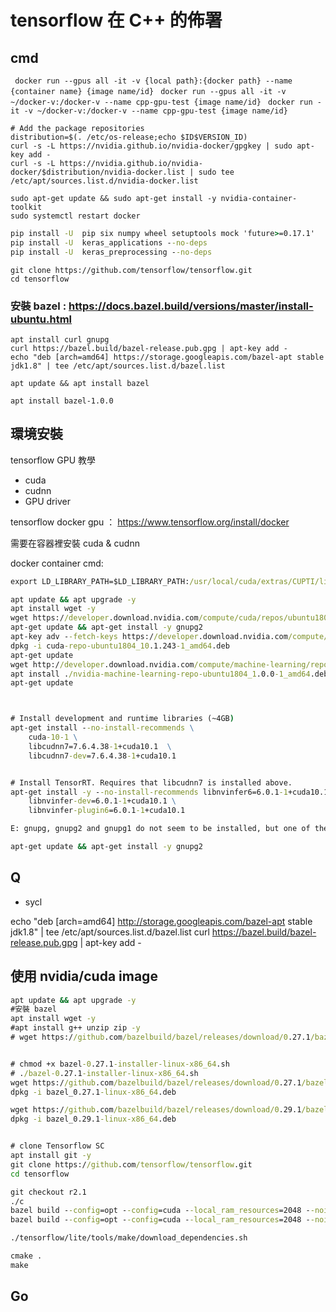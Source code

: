 # tensorflow 在 C++ 的佈署

## cmd

` docker run --gpus all -it -v {local path}:{docker path} --name {container name} {image name/id}`
` docker run --gpus all -it -v ~/docker-v:/docker-v --name cpp-gpu-test {image name/id}`
` docker run -it -v ~/docker-v:/docker-v --name cpp-gpu-test {image name/id}`

```
# Add the package repositories
distribution=$(. /etc/os-release;echo $ID$VERSION_ID)
curl -s -L https://nvidia.github.io/nvidia-docker/gpgkey | sudo apt-key add -
curl -s -L https://nvidia.github.io/nvidia-docker/$distribution/nvidia-docker.list | sudo tee /etc/apt/sources.list.d/nvidia-docker.list

sudo apt-get update && sudo apt-get install -y nvidia-container-toolkit
sudo systemctl restart docker
```

```cmd
pip install -U  pip six numpy wheel setuptools mock 'future>=0.17.1'
pip install -U  keras_applications --no-deps
pip install -U  keras_preprocessing --no-deps
```

```
git clone https://github.com/tensorflow/tensorflow.git
cd tensorflow
```

### 安裝 bazel : https://docs.bazel.build/versions/master/install-ubuntu.html

```
apt install curl gnupg
curl https://bazel.build/bazel-release.pub.gpg | apt-key add -
echo "deb [arch=amd64] https://storage.googleapis.com/bazel-apt stable jdk1.8" | tee /etc/apt/sources.list.d/bazel.list
```

```
apt update && apt install bazel
```

```
apt install bazel-1.0.0
```

## 環境安裝

tensorflow GPU 教學

- cuda
- cudnn
- GPU driver

tensorflow docker gpu ： https://www.tensorflow.org/install/docker

需要在容器裡安裝 cuda & cudnn

docker container cmd:

```cmd
export LD_LIBRARY_PATH=$LD_LIBRARY_PATH:/usr/local/cuda/extras/CUPTI/lib64

apt update && apt upgrade -y
apt install wget -y
wget https://developer.download.nvidia.com/compute/cuda/repos/ubuntu1804/x86_64/cuda-repo-ubuntu1804_10.1.243-1_amd64.deb 
apt-get update && apt-get install -y gnupg2
apt-key adv --fetch-keys https://developer.download.nvidia.com/compute/cuda/repos/ubuntu1804/x86_64/7fa2af80.pub
dpkg -i cuda-repo-ubuntu1804_10.1.243-1_amd64.deb
apt-get update
wget http://developer.download.nvidia.com/compute/machine-learning/repos/ubuntu1804/x86_64/nvidia-machine-learning-repo-ubuntu1804_1.0.0-1_amd64.deb
apt install ./nvidia-machine-learning-repo-ubuntu1804_1.0.0-1_amd64.deb
apt-get update



# Install development and runtime libraries (~4GB)
apt-get install --no-install-recommends \
    cuda-10-1 \
    libcudnn7=7.6.4.38-1+cuda10.1  \
    libcudnn7-dev=7.6.4.38-1+cuda10.1


# Install TensorRT. Requires that libcudnn7 is installed above.
apt-get install -y --no-install-recommends libnvinfer6=6.0.1-1+cuda10.1 \
    libnvinfer-dev=6.0.1-1+cuda10.1 \
    libnvinfer-plugin6=6.0.1-1+cuda10.1
```


```cmd
E: gnupg, gnupg2 and gnupg1 do not seem to be installed, but one of them is required for this operation
```

```cmd
apt-get update && apt-get install -y gnupg2
```

## Q

- sycl

echo "deb [arch=amd64] http://storage.googleapis.com/bazel-apt stable jdk1.8" | tee /etc/apt/sources.list.d/bazel.list
curl https://bazel.build/bazel-release.pub.gpg | apt-key add -

## 使用 nvidia/cuda image

```cmd
apt update && apt upgrade -y
#安裝 bazel
apt install wget -y
#apt install g++ unzip zip -y
# wget https://github.com/bazelbuild/bazel/releases/download/0.27.1/bazel-0.27.1-installer-linux-x86_64.sh


# chmod +x bazel-0.27.1-installer-linux-x86_64.sh
# ./bazel-0.27.1-installer-linux-x86_64.sh
wget https://github.com/bazelbuild/bazel/releases/download/0.27.1/bazel_0.27.1-linux-x86_64.deb
dpkg -i bazel_0.27.1-linux-x86_64.deb

wget https://github.com/bazelbuild/bazel/releases/download/0.29.1/bazel_0.29.1-linux-x86_64.deb
dpkg -i bazel_0.29.1-linux-x86_64.deb


# clone Tensorflow SC
apt install git -y
git clone https://github.com/tensorflow/tensorflow.git
cd tensorflow
```

```cmd
git checkout r2.1
./c
bazel build --config=opt --config=cuda --local_ram_resources=2048 --noincompatible_do_not_split_linking_cmdline //tensorflow:libtensorflow_cc.so
bazel build --config=opt --config=cuda --local_ram_resources=2048 --noincompatible_do_not_split_linking_cmdline //tensorflow:libtensorflow_framework.so

./tensorflow/lite/tools/make/download_dependencies.sh

cmake .
make
```

## Go
